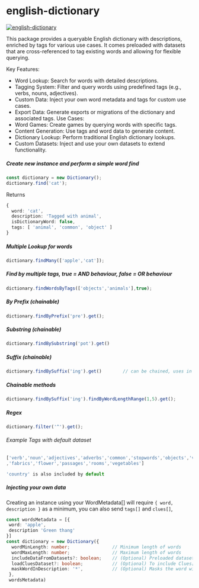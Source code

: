 # english-dictionary

[![english-dictionary](https://github.com/1mitten/english-dictionary/actions/workflows/ci.yml/badge.svg)](https://github.com/1mitten/english-dictionary/actions/workflows/ci.yml)

This package provides a queryable English dictionary with descriptions, enriched by tags for various use cases. It comes preloaded with datasets that are cross-referenced to tag existing words and allowing for flexible querying.

Key Features:
- Word Lookup: Search for words with detailed descriptions.
- Tagging System: Filter and query words using predefined tags (e.g., verbs, nouns, adjectives).
- Custom Data: Inject your own word metadata and tags for custom use cases.
- Export Data: Generate exports or migrations of the dictionary and associated tags.
Use Cases:
- Word Games: Create games by querying words with specific tags.
- Content Generation: Use tags and word data to generate content.
- Dictionary Lookup: Perform traditional English dictionary lookups.
- Custom Datasets: Inject and use your own datasets to extend functionality.

<h5>Create new instance and perform a simple word find</h5>

```ts
const dictionary = new Dictionary();
dictionary.find('cat');
```

Returns
```ts
{
  word: 'cat',
  description: 'Tagged with animal',
  isDictionaryWord: false,
  tags: [ 'animal', 'common', 'object' ]
}
```

<h5>Multiple Lookup for words</h5>

```ts
dictionary.findMany(['apple','cat']);
```

<h5>Find by multiple tags, true = AND behaviour, false = OR behaviour</h5>

```ts
dictionary.findWordsByTags(['objects','animals'],true);
```

<h5>By Prefix (chainable)</h5>

```ts
dictionary.findByPrefix('pre').get();
```

<h5>Substring (chainable)</h5>

```ts
dictionary.findBySubstring('pot').get()  
```

<h5>Suffix  (chainable)</h5>

```ts
dictionary.findBySuffix('ing').get()        // can be chained, uses in memory filtered data
```

<h5>Chainable methods</h5>

```ts
dictionary.findBySuffix('ing').findByWordLengthRange(1,5).get();
```

<h5>Regex </h5>

```ts
dictionary.filter('^').get();
```

<h6>Example Tags with default dataset</h5>

```ts
['verb','noun','adjectives','adverbs','common','stopwords','objects','vehicles','animals','weapon'
,'fabrics','flower','passages','rooms','vegetables']

'country' is also included by default
```

<h5>Injecting your own data</h5>                 

Creating an instance using your WordMetadata[] will require ```{ word, description }``` as a minimum, you can also send ```tags[]``` and ```clues[]```, 
```ts
const wordsMetadata = [{
 word: 'apple',
 description 'Green thang'
}]
const dictionary = new Dictionary({ 
  wordMinLength: number;                // Minimum length of words
  wordMaxLength: number;                // Maximum length of words
  includeDataFromDatasets?: boolean;    // (Optional) Preloaded datasets that tag data as best possible (verb,noun,adjectives,adverbs,common)
  loadCluesDataset?: boolean;           // (Optional) To include Clues[] for words 3 to 6 in length, for gaming purposes mainly
  maskWordInDescription: '*',           // (Optional) Masks the word within the description, for gaming purposes mainly
 },
 wordsMetadata)
```
